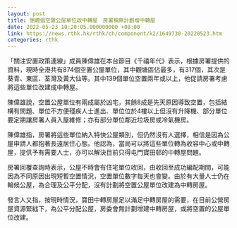 ```yaml
---
layout: post
title: 團體倡空置公屋單位改中轉屋　房署稱無計劃增中轉屋
date: 2022-05-23 10:20:05.000000000 +08:00
link: https://news.rthk.hk/rthk/ch/component/k2/1649730-20220523.htm
categories: rthk
---
```


「關注安置政策連線」成員陳偉雄在本台節目《千禧年代》表示，根據房署提供的資料，現時全港共有874個空置公屋單位，其中觀塘區佔最多，有317個，其次是葵青、東區、荃灣及黃大仙等。其中139個單位空置兩年或以上，他促請房署考慮將這些單位改建成中轉屋。

陳偉雄說，空置公屋單位有兩成屬於凶宅，其餘8成是先天原因導致空置，包括結構有問題、單位不方便殘疾人士進出、單位位於4樓以上但沒有升降機、部分單位要定期讓房署人員入屋維修；亦有部分單位鄰近垃圾房或冷氣機房。

陳偉雄指，房署將這些單位納入特快公屋類別，但仍然沒有人選擇，相信是因為公屋申請人都抱著長遠居住心態。他認為，當局可以將這些單位轉為收容中心或中轉屋，提供予有需要人士，亦可以解決目前只得屯門寶田邨的中轉屋問題。

房署回覆查詢時表示，公屋不時會有住宅單位收回，由收回至成功編配期間，可能因為不同原因出現短暫空置情況，空置單位數字每天也會變。由於有大量人士仍在輪候公屋，為合理及公平分配，沒有計劃將空置公屋單位改建為中轉房屋。

發言人又指，按現時情況，寶田中轉房屋足以滿足中轉房屋的需要，在目前公營房屋資源緊絀下，為公平分配公屋，房委會無計劃增建中轉房屋，或將空置的公屋單位改建。
